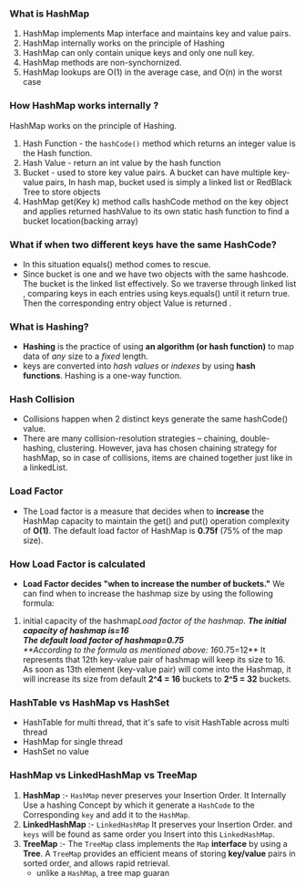 ### What is HashMap
1.  HashMap implements Map interface and maintains key and value pairs.
2.  HashMap internally works on the principle of Hashing
3.  HashMap can only contain unique keys and only one null key.
4.  HashMap methods are non-synchornized.
5.  HashMap lookups are O(1) in the average case, and  O(n) in the worst case
### How HashMap works internally ?
HashMap works on the principle of Hashing.
1.  Hash Function - the `hashCode()` method which returns an integer value is the Hash function.
2.  Hash Value - return an int value by the hash function
3.  Bucket - used to store key value pairs. A bucket can have multiple key-value pairs, In hash map, bucket used is simply a linked list or RedBlack Tree to store objects
4. HashMap get(Key k) method calls hashCode method on the key object and applies returned hashValue to its own static hash function to find a bucket location(backing array)
### What if when two different keys have the same HashCode?
- In this situation equals() method comes to rescue.
- Since bucket is one and we have two objects with the same hashcode. The bucket is the linked list effectively. So we traverse through linked list , comparing keys in each entries using keys.equals() until it return true. Then the corresponding entry object Value is returned .
### What is Hashing?
- **Hashing** is the practice of using **an algorithm (or hash function)** to map data of _any_ size to a _fixed_ length. 
- keys are converted into _hash values_ or _indexes_ by using **hash functions**. Hashing is a one-way function.
### Hash Collision
- Collisions happen when 2 distinct keys generate the same hashCode() value.
- There are many collision-resolution strategies – chaining, double-hashing, clustering. However, java has chosen chaining strategy for hashMap, so in case of collisions, items are chained together just like in a linkedList.
### Load Factor
- The Load factor is a measure that decides when to **increase** the HashMap capacity to maintain the get() and put() operation complexity of **O(1)**. The default load factor of HashMap is **0.75f** (75% of the map size).
### How Load Factor is calculated
- **Load Factor decides "when to increase the number of buckets."**
We can find when to increase the hashmap size by using the following formula:
1.  initial capacity of the hashmap*Load factor of the hashmap.
**The initial capacity of hashmap is=16**  
**The default load factor of hashmap=0.75**  
**According to the formula as mentioned above: 16*0.75=12**
It represents that 12th  key-value pair of hashmap will keep its size to 16. As soon as 13th  element (key-value pair) will come into the Hashmap, it will increase its size from default  **2^4  = 16**  buckets to  **2^5  = 32**  buckets.
### HashTable vs HashMap vs HashSet
- HashTable for multi thread, that it's safe to visit HashTable across multi thread
- HashMap for single thread
- HashSet no value
### HashMap vs LinkedHashMap vs TreeMap
1.  **HashMap**  :-  `HashMap`  never preserves your Insertion Order. It Internally Use a hashing Concept by which it generate a  `HashCode`  to the Corresponding  `key`  and add it to the  `HashMap`.
2.  **LinkedHashMap**  :-  `LinkedHashMap`  It preserves your Insertion Order. and  `keys`  will be found as same order you Insert into this  `LinkedHashMap`.
3.  **TreeMap**  :- The  `TreeMap`  class implements the  `Map`  **interface**  by using a  **Tree**. A  `TreeMap`  provides an efficient means of storing  **key/value**  pairs in sorted order, and allows rapid retrieval.
	- unlike a `HashMap`, a tree map guaran



<!--stackedit_data:
eyJoaXN0b3J5IjpbMTExNjc1NjY4OCwtMTI1OTEyMDAxNiwxNj
AyMzg0NDUsODk0OTAyNzc5XX0=
-->